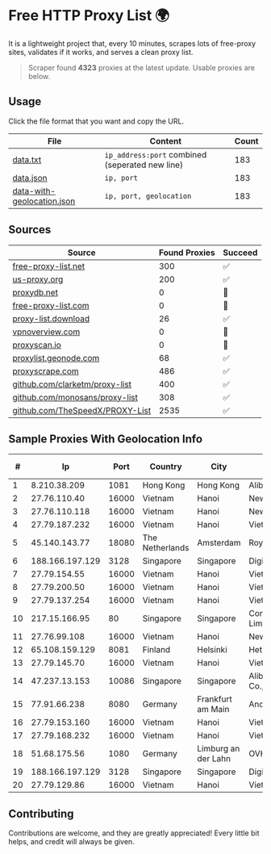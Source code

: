 
# Free HTTP Proxy List 🌍

It is a lightweight project that, every 10 minutes, scrapes lots of free-proxy sites, validates if it works, and serves a clean proxy list.


> Scraper found **4323** proxies at the latest update. Usable proxies are below.

## Usage

Click the file format that you want and copy the URL.


|File|Content|Count|
|----|-------|-----|
|[data.txt](https://raw.githubusercontent.com/themiralay/Proxy-List-World/master/data.txt)|`ip_address:port` combined (seperated new line)|183|
|[data.json](https://raw.githubusercontent.com/themiralay/Proxy-List-World/master/data.json)|`ip, port`|183|
|[data-with-geolocation.json](https://raw.githubusercontent.com/themiralay/Proxy-List-World/master/data-with-geolocation.json)|`ip, port, geolocation`|183|

## Sources

|Source|Found Proxies|Succeed|
|------|-------------|-------|
|[free-proxy-list.net](https://free-proxy-list.net)|300|✅|
|[us-proxy.org](https://www.us-proxy.org)|200|✅|
|[proxydb.net](http://proxydb.net)|0|🚫|
|[free-proxy-list.com](https://free-proxy-list.com/?page=&port=&type%5B%5D=http&type%5B%5D=https&up_time=0&search=Search)|0|🚫|
|[proxy-list.download](https://www.proxy-list.download/HTTP)|26|✅|
|[vpnoverview.com](https://vpnoverview.com/privacy/anonymous-browsing/free-proxy-servers)|0|🚫|
|[proxyscan.io](https://www.proxyscan.io)|0|🚫|
|[proxylist.geonode.com](https://proxylist.geonode.com/api/proxy-list?limit=300&page=1&sort_by=lastChecked&sort_type=desc&protocols=http,https)|68|✅|
|[proxyscrape.com](https://api.proxyscrape.com/v2/?request=displayproxies&protocol=http&timeout=10000&country=all&ssl=all&anonymity=all)|486|✅|
|[github.com/clarketm/proxy-list](https://raw.githubusercontent.com/clarketm/proxy-list/master/proxy-list-raw.txt)|400|✅|
|[github.com/monosans/proxy-list](https://raw.githubusercontent.com/monosans/proxy-list/main/proxies/http.txt)|308|✅|
|[github.com/TheSpeedX/PROXY-List](https://raw.githubusercontent.com/TheSpeedX/PROXY-List/master/http.txt)|2535|✅|


## Sample Proxies With Geolocation Info

|#|Ip|Port|Country|City|Internet Service Provider|
|-|--|----|-------|----|-------------------------|
|1|8.210.38.209|1081|Hong Kong|Hong Kong|Alibaba.com LLC|
|2|27.76.110.40|16000|Vietnam|Hanoi|Newass2011xDSLHCMC|
|3|27.76.110.118|16000|Vietnam|Hanoi|Newass2011xDSLHCMC|
|4|27.79.187.232|16000|Vietnam|Hanoi|Viettel Corporation|
|5|45.140.143.77|18080|The Netherlands|Amsterdam|RoyaleHosting BV|
|6|188.166.197.129|3128|Singapore|Singapore|DigitalOcean, LLC|
|7|27.79.154.55|16000|Vietnam|Hanoi|Viettel Corporation|
|8|27.79.200.50|16000|Vietnam|Hanoi|Viettel Corporation|
|9|27.79.137.254|16000|Vietnam|Hanoi|Viettel Corporation|
|10|217.15.166.95|80|Singapore|Singapore|Contabo Asia Private Limited|
|11|27.76.99.108|16000|Vietnam|Hanoi|Newass2011xDSLHCMC|
|12|65.108.159.129|8081|Finland|Helsinki|Hetzner Online GmbH|
|13|27.79.145.70|16000|Vietnam|Hanoi|Viettel Corporation|
|14|47.237.13.153|10086|Singapore|Singapore|Alibaba (US) Technology Co., Ltd.|
|15|77.91.66.238|8080|Germany|Frankfurt am Main|Andrii Hrosh|
|16|27.79.153.160|16000|Vietnam|Hanoi|Viettel Corporation|
|17|27.79.168.232|16000|Vietnam|Hanoi|Viettel Corporation|
|18|51.68.175.56|1080|Germany|Limburg an der Lahn|OVH SAS|
|19|188.166.197.129|3128|Singapore|Singapore|DigitalOcean, LLC|
|20|27.79.129.86|16000|Vietnam|Hanoi|Viettel Corporation|



## Contributing

Contributions are welcome, and they are greatly appreciated! Every
little bit helps, and credit will always be given.

